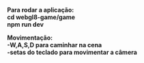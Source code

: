 <b>Para rodar a aplicação:<b/> <br/>
cd webgl8-game/game <br/>
npm run dev

<b>Movimentação:<b/> <br/>
-W,A,S,D para caminhar na cena <br/>
-setas do teclado para movimentar a câmera

